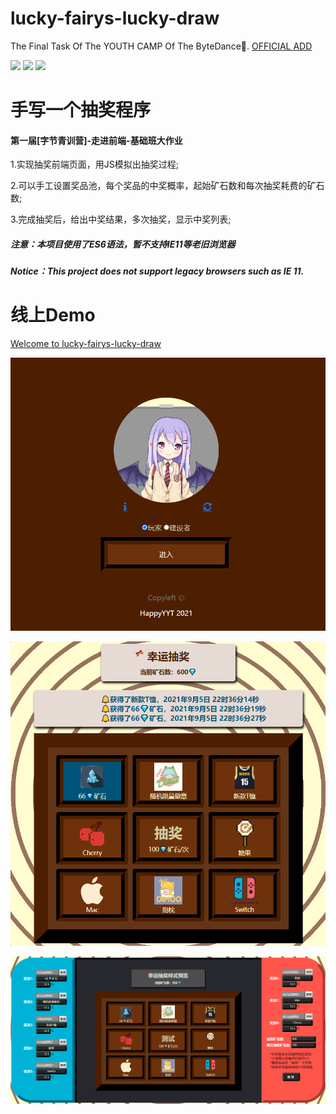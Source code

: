 # lucky-fairys-lucky-draw
The Final Task Of The YOUTH CAMP Of The ByteDance💎.
[OFFICIAL ADD](https://youthcamp.bytedance.com/)

![](https://img.shields.io/badge/MADE%20WITH-JAVASCRIPT-ef4041) ![](https://img.shields.io/badge/Use-SASS-bf4080) ![](https://img.shields.io/badge/BUILT%20WITH-%E2%9D%A4-orange)

# 手写一个抽奖程序
#### 第一届[字节青训营]-走进前端-基础班大作业

1.实现抽奖前端页面，用JS模拟出抽奖过程;

2.可以手工设置奖品池，每个奖品的中奖概率，起始矿石数和每次抽奖耗费的矿石数;

3.完成抽奖后，给出中奖结果，多次抽奖，显示中奖列表;

##### 注意：本项目使用了ES6语法，暂不支持IE11等老旧浏览器
##### Notice：This project does not support legacy browsers such as IE 11.

# 线上Demo
[Welcome to lucky-fairys-lucky-draw](https://lucky-fairys-lucky-draw.web.cloudendpoint.cn/)

![](https://github.com/HappyYYT/lucky-fairys-lucky-draw/blob/main/img/1-900x780.png)

![](https://github.com/HappyYYT/lucky-fairys-lucky-draw/blob/main/img/3-900x870.png)

![](https://github.com/HappyYYT/lucky-fairys-lucky-draw/blob/main/img/4-1900x890.png)

